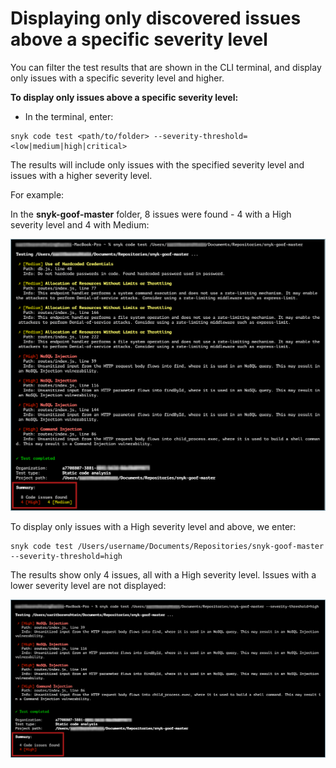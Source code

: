 # Displaying only discovered issues above a specific severity level

You can filter the test results that are shown in the CLI terminal, and display only issues with a specific severity level and higher.

**To display only issues above a specific severity level:**

* In the terminal, enter:

```
snyk code test <path/to/folder> --severity-threshold=<low|medium|high|critical>
```

The results will include only issues with the specified severity level and issues with a higher severity level.

For example:

In the **snyk-goof-master** folder, 8 issues were found - 4 with a High severity level and 4 with Medium:

![](<../../../../../.gitbook/assets/Snyk Code - CLI - snyk code test - Results - Filter Severity - Example - before - 2.png>)

To display only issues with a High severity level and above, we enter:

```
snyk code test /Users/username/Documents/Repositories/snyk-goof-master --severity-threshold=high
```

The results show only 4 issues, all with a High severity level. Issues with a lower severity level are not displayed:

![](<../../../../../.gitbook/assets/Snyk Code - CLI - snyk code test - Results - Filter Severity - Example - after - 2.png>)
